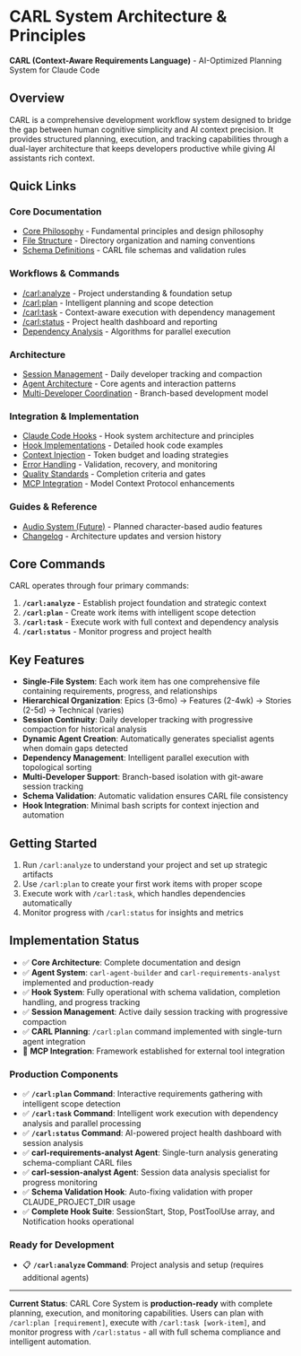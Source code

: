 # CARL System Architecture & Principles

**CARL (Context-Aware Requirements Language)** - AI-Optimized Planning System for Claude Code

## Overview

CARL is a comprehensive development workflow system designed to bridge the gap between human cognitive simplicity and AI context precision. It provides structured planning, execution, and tracking capabilities through a dual-layer architecture that keeps developers productive while giving AI assistants rich context.

## Quick Links

### Core Documentation
- [Core Philosophy](docs/core/philosophy.md) - Fundamental principles and design philosophy
- [File Structure](docs/architecture/file-structure.md) - Directory organization and naming conventions
- [Schema Definitions](docs/architecture/schemas.md) - CARL file schemas and validation rules

### Workflows & Commands
- [/carl:analyze](docs/workflows/analyze.md) - Project understanding & foundation setup
- [/carl:plan](docs/workflows/plan.md) - Intelligent planning and scope detection
- [/carl:task](docs/workflows/task.md) - Context-aware execution with dependency management
- [/carl:status](docs/workflows/status.md) - Project health dashboard and reporting
- [Dependency Analysis](docs/workflows/dependency-analysis.md) - Algorithms for parallel execution

### Architecture
- [Session Management](docs/architecture/session-management.md) - Daily developer tracking and compaction
- [Agent Architecture](docs/architecture/agents.md) - Core agents and interaction patterns
- [Multi-Developer Coordination](docs/architecture/multi-developer.md) - Branch-based development model

### Integration & Implementation
- [Claude Code Hooks](docs/integration/hooks.md) - Hook system architecture and principles
- [Hook Implementations](docs/integration/hook-implementations.md) - Detailed hook code examples
- [Context Injection](docs/integration/context-injection.md) - Token budget and loading strategies
- [Error Handling](docs/integration/error-handling.md) - Validation, recovery, and monitoring
- [Quality Standards](docs/integration/quality-standards.md) - Completion criteria and gates
- [MCP Integration](docs/integration/mcp.md) - Model Context Protocol enhancements

### Guides & Reference
- [Audio System (Future)](docs/guides/audio-system.md) - Planned character-based audio features
- [Changelog](docs/reference/changelog.md) - Architecture updates and version history

## Core Commands

CARL operates through four primary commands:

1. **`/carl:analyze`** - Establish project foundation and strategic context
2. **`/carl:plan`** - Create work items with intelligent scope detection
3. **`/carl:task`** - Execute work with full context and dependency analysis
4. **`/carl:status`** - Monitor progress and project health

## Key Features

- **Single-File System**: Each work item has one comprehensive file containing requirements, progress, and relationships
- **Hierarchical Organization**: Epics (3-6mo) → Features (2-4wk) → Stories (2-5d) → Technical (varies)
- **Session Continuity**: Daily developer tracking with progressive compaction for historical analysis
- **Dynamic Agent Creation**: Automatically generates specialist agents when domain gaps detected
- **Dependency Management**: Intelligent parallel execution with topological sorting
- **Multi-Developer Support**: Branch-based isolation with git-aware session tracking
- **Schema Validation**: Automatic validation ensures CARL file consistency
- **Hook Integration**: Minimal bash scripts for context injection and automation

## Getting Started

1. Run `/carl:analyze` to understand your project and set up strategic artifacts
2. Use `/carl:plan` to create your first work items with proper scope
3. Execute work with `/carl:task`, which handles dependencies automatically
4. Monitor progress with `/carl:status` for insights and metrics

## Implementation Status

- ✅ **Core Architecture**: Complete documentation and design
- ✅ **Agent System**: `carl-agent-builder` and `carl-requirements-analyst` implemented and production-ready
- ✅ **Hook System**: Fully operational with schema validation, completion handling, and progress tracking
- ✅ **Session Management**: Active daily session tracking with progressive compaction
- ✅ **CARL Planning**: `/carl:plan` command implemented with single-turn agent integration
- 🔌 **MCP Integration**: Framework established for external tool integration

### Production Components
- ✅ **`/carl:plan` Command**: Interactive requirements gathering with intelligent scope detection
- ✅ **`/carl:task` Command**: Intelligent work execution with dependency analysis and parallel processing
- ✅ **`/carl:status` Command**: AI-powered project health dashboard with session analysis
- ✅ **carl-requirements-analyst Agent**: Single-turn analysis generating schema-compliant CARL files
- ✅ **carl-session-analyst Agent**: Session data analysis specialist for progress monitoring
- ✅ **Schema Validation Hook**: Auto-fixing validation with proper CLAUDE_PROJECT_DIR usage
- ✅ **Complete Hook Suite**: SessionStart, Stop, PostToolUse array, and Notification hooks operational

### Ready for Development
- 📋 **`/carl:analyze` Command**: Project analysis and setup (requires additional agents)

---

**Current Status**: CARL Core System is **production-ready** with complete planning, execution, and monitoring capabilities. Users can plan with `/carl:plan [requirement]`, execute with `/carl:task [work-item]`, and monitor progress with `/carl:status` - all with full schema compliance and intelligent automation.